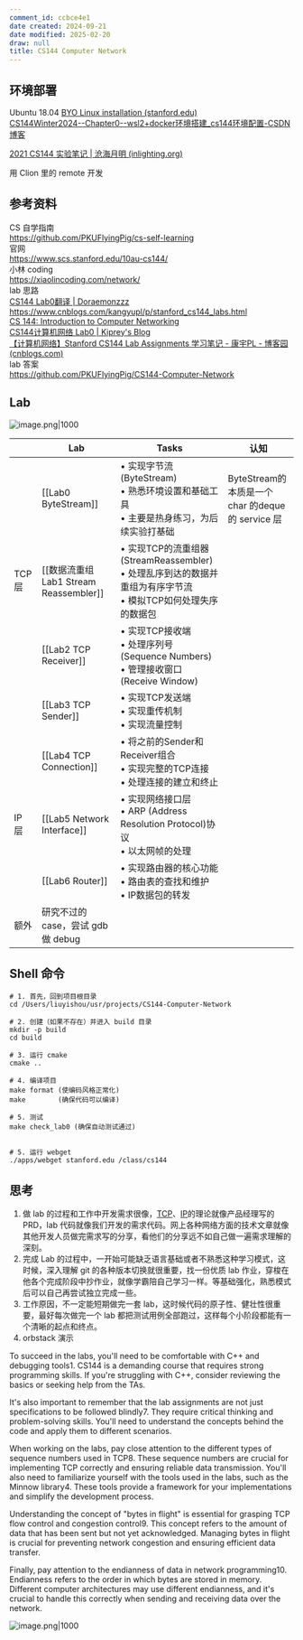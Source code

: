 ```yaml
---
comment_id: ccbce4e1
date created: 2024-09-21
date modified: 2025-02-20
draw: null
title: CS144 Computer Network
---
```

## 环境部署

Ubuntu 18.04 [BYO Linux installation (stanford.edu)](https://stanford.edu/class/cs144/vm_howto/vm-howto-byo.html)  
[CS144Winter2024--Chapter0--wsl2+docker环境搭建_cs144环境配置-CSDN博客](https://blog.csdn.net/weixin_73074012/article/details/135847082)

[2021 CS144 实验笔记 | 沧海月明 (inlighting.org)](https://www.inlighting.org/archives/2021-cs144-notes)

用 Clion 里的 remote 开发

## 参考资料

CS 自学指南  
https://github.com/PKUFlyingPig/cs-self-learning  
官网  
https://www.scs.stanford.edu/10au-cs144/  
小林 coding  
https://xiaolincoding.com/network/  
lab 思路  
[CS144 Lab0翻译 | Doraemonzzz](https://doraemonzzz.com/2022/01/30/2022-1-30-CS144-Lab0%E7%BF%BB%E8%AF%91/)  
https://www.cnblogs.com/kangyupl/p/stanford_cs144_labs.html  
[CS 144: Introduction to Computer Networking](https://cs144.github.io/)  
[CS144计算机网络 Lab0 | Kiprey's Blog](https://kiprey.github.io/2021/11/cs144-lab0/)  
[【计算机网络】Stanford CS144 Lab Assignments 学习笔记 - 康宇PL - 博客园 (cnblogs.com)](https://www.cnblogs.com/kangyupl/p/stanford_cs144_labs.html)  
lab 答案  
https://github.com/PKUFlyingPig/CS144-Computer-Network

## Lab

![image.png|1000](https://imagehosting4picgo.oss-cn-beijing.aliyuncs.com/imagehosting/fix-dir%2Fpicgo%2Fpicgo-clipboard-images%2F2025%2F01%2F23%2F17-01-10-fe2b3215855e029d9038a0a0d12e3674-202501231701193-9c99f1.png)

|       | Lab                               | Tasks                                                                        | 认知                                       |
| ----- | --------------------------------- | ---------------------------------------------------------------------------- | ---------------------------------------- |
|       | [[Lab0 ByteStream]]               | • 实现字节流(ByteStream)<br>• 熟悉环境设置和基础工具<br>• 主要是热身练习，为后续实验打基础                   | ByteStream的本质是一个 char 的deque 的 service 层 |
| TCP 层 | [[数据流重组 Lab1 Stream Reassembler]] | • 实现TCP的流重组器(StreamReassembler)<br>• 处理乱序到达的数据并重组为有序字节流<br>• 模拟TCP如何处理失序的数据包 |                                          |
|       | [[Lab2 TCP Receiver]]             | • 实现TCP接收端<br>• 处理序列号(Sequence Numbers)<br>• 管理接收窗口(Receive Window)          |                                          |
|       | [[Lab3 TCP Sender]]               | • 实现TCP发送端<br>• 实现重传机制<br>• 实现流量控制                                           |                                          |
|       | [[Lab4 TCP Connection]]           | • 将之前的Sender和Receiver组合<br>• 实现完整的TCP连接<br>• 处理连接的建立和终止                      |                                          |
| IP 层  | [[Lab5 Network Interface]]        | • 实现网络接口层<br>• ARP (Address Resolution Protocol)协议<br>• 以太网帧的处理              |                                          |
|       | [[Lab6 Router]]                   | • 实现路由器的核心功能<br>• 路由表的查找和维护<br>• IP数据包的转发                                    |                                          |
| 额外    | 研究不过的 case，尝试 gdb 做 debug         |                                                                              |                                          |

## Shell 命令

```shell
# 1. 首先，回到项目根目录
cd /Users/liuyishou/usr/projects/CS144-Computer-Network

# 2. 创建（如果不存在）并进入 build 目录
mkdir -p build
cd build

# 3. 运行 cmake
cmake ..

# 4. 编译项目
make format (使编码风格正常化)
make        (确保代码可以编译)

# 5. 测试
make check_lab0 (确保自动测试通过)


# 5. 运行 webget
./apps/webget stanford.edu /class/cs144

```

## 思考

1. 做 lab 的过程和工作中开发需求很像，[TCP](TCP.md)、[IP](IP.md)的理论就像产品经理写的 PRD，lab 代码就像我们开发的需求代码。网上各种网络方面的技术文章就像其他开发人员做完需求写的分享，看他们的分享远不如自己做一遍需求理解的深刻。
2. 完成 Lab 的过程中，一开始可能缺乏语言基础或者不熟悉这种学习模式，这时候，深入理解 git 的各种版本切换就很重要，找一份优质 lab 作业，穿梭在他各个完成阶段中抄作业，就像学霸陪自己学习一样。等基础强化，熟悉模式后可以自己再尝试独立完成一些。
3. 工作原因，不一定能短期做完一套 lab，这时候代码的原子性、健壮性很重要，最好每次做完一个 lab 都把测试用例全部跑过，这样每个小阶段都能有一个清晰的起点和终点。
4. orbstack 演示

To succeed in the labs, you'll need to be comfortable with C++ and debugging tools1. CS144 is a demanding course that requires strong programming skills. If you're struggling with C++, consider reviewing the basics or seeking help from the TAs.

It's also important to remember that the lab assignments are not just specifications to be followed blindly7. They require critical thinking and problem-solving skills. You'll need to understand the concepts behind the code and apply them to different scenarios.

When working on the labs, pay close attention to the different types of sequence numbers used in TCP8. These sequence numbers are crucial for implementing TCP correctly and ensuring reliable data transmission. You'll also need to familiarize yourself with the tools used in the labs, such as the Minnow library4. These tools provide a framework for your implementations and simplify the development process.

Understanding the concept of "bytes in flight" is essential for grasping TCP flow control and congestion control9. This concept refers to the amount of data that has been sent but not yet acknowledged. Managing bytes in flight is crucial for preventing network congestion and ensuring efficient data transfer.

Finally, pay attention to the endianness of data in network programming10. Endianness refers to the order in which bytes are stored in memory. Different computer architectures may use different endianness, and it's crucial to handle this correctly when sending and receiving data over the network.

![image.png|1000](https://imagehosting4picgo.oss-cn-beijing.aliyuncs.com/imagehosting/fix-dir%2Fpicgo%2Fpicgo-clipboard-images%2F2024%2F09%2F23%2F11-51-40-d83ae1e55a6a6ef17e6e6b169e730006-202409231151421-2ce186.png)
